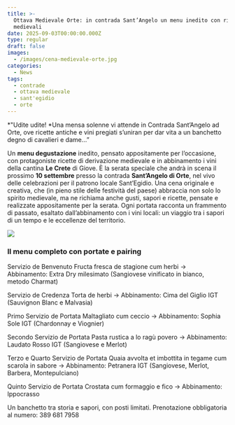 ```yaml
---
title: >-
  Ottava Medievale Orte: in contrada Sant’Angelo un menu inedito con ricette
  medievali
date: 2025-09-03T00:00:00.000Z
type: regular
draft: false
images:
  - /images/cena-medievale-orte.jpg
categories:
  - News
tags:
  - contrade
  - ottava medievale
  - sant'egidio
  - orte
---
```


*"Udite udite! *Una mensa solenne vi attende in Contrada Sant’Angelo ad Orte, ove ricette antiche e vini pregiati s’uniran per dar vita a un banchetto degno di cavalieri e dame...”

Un **menu degustazione** inedito, pensato appositamente per l’occasione, con protagoniste ricette di derivazione medievale e in abbinamento i vini della cantina **Le Crete** di Giove. È la serata speciale che andrà in scena il prossimo **10 settembre** presso la contrada **Sant’Angelo di Orte**, nel vivo delle celebrazioni per il patrono locale Sant’Egidio. Una cena originale e creativa, che (in pieno stile delle festività del paese) abbraccia non solo lo spirito medievale, ma ne richiama anche gusti, sapori e ricette, pensate e realizzate appositamente per la serata. Ogni portata racconta un frammento di passato, esaltato dall’abbinamento con i vini locali: un viaggio tra i sapori di un tempo e le eccellenze del territorio.

![](/images/orte-cena-medievale.jpg)

### Il menu completo con portate e pairing

Servizio de Benvenuto
Fructa fresca de stagione cum herbi
→ Abbinamento: Extra Dry milesimato (Sangiovese vinificato in bianco, metodo Charmat)

Servizio de Credenza
Torta de herbi
→ Abbinamento: Cima del Giglio IGT (Sauvignon Blanc e Malvasia)

Primo Servizio de Portata
Maltagliato cum ceccio
→ Abbinamento: Sophia Sole IGT (Chardonnay e Viognier)

Secondo Servizio de Portata
Pasta rustica a lo ragù povero
→ Abbinamento: Laudato Rosso IGT (Sangiovese e Merlot)

Terzo e Quarto Servizio de Portata
Quaia avvolta et imbottita in tegame cum scarola in sabore
→ Abbinamento: Petranera IGT (Sangiovese, Merlot, Barbera, Montepulciano)

Quinto Servizio de Portata
Crostata cum formaggio e fico
→ Abbinamento: Ippocrasso

Un banchetto tra storia e sapori, con posti limitati.
Prenotazione obbligatoria al numero: 389 681 7958
